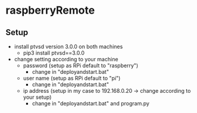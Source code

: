 # raspberryRemote


## Setup
* install ptvsd version 3.0.0 on both machines
  * pip3 install ptvsd==3.0.0
* change setting according to your machine
  * password (setup as RPi default to "raspberry")
    * change in "deployandstart.bat"
  * user name (setup as RPi default to "pi")
    * change in "deployandstart.bat"
  * ip address (setup in my case to 192.168.0.20 -> change according to your setup)
    * change in "deployandstart.bat" and program.py
  

